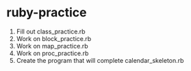 # ruby-practice

1) Fill out class_practice.rb
2) Work on block_practice.rb
3) Work on map_practice.rb
4) Work on proc_practice.rb
5) Create the program that will complete calendar_skeleton.rb